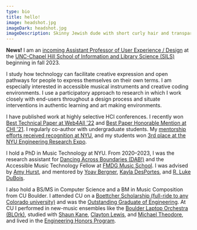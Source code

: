 ```yaml
---
type: bio
title: hello!
image: headshot.jpg
imageDark: headshot.jpg
imageDescription: Skinny Jewish dude with short curly hair and transparent, silver glasses.
---
```

**News!** I am an [incoming Assistant Professor of User Experience / Design](https://sils.unc.edu/news/2023/SILS-welcomes-five-new-faculty-members) at the [UNC-Chapel Hill School of Information and Library Science (SILS)](https://sils.unc.edu/) beginning in fall 2023.

I study how technology can facilitate creative expression and open pathways for people to express themselves on their own terms. I am especially interested in accessible musical instruments and creative coding environments. I use a participatory approach to research in which I work closely with end-users throughout a design process and situate interventions in authentic learning and art making environments.

I have published work at highly selective HCI conferences. I recently won [Best Technical Paper at Web4All '22](https://www.w4a.info/2022/?page_id=348) and [Best Paper Honorable Mention at CHI '21](https://programs.sigchi.org/chi/2021/program/content/47810). I  regularly co-author with undergraduate students. My [mentorship efforts received recognition at NYU](https://meet.nyu.edu/academics/music-technology-and-accessibility-a-vertically-integrated-project/), and my students won [3rd place at the NYU Engineering Research Expo](https://engineering.nyu.edu/research-innovation/student-research/research-excellence-exhibit).

I hold a PhD in Music Technology at NYU. From 2020–2023, I was the research assistant for [Dancing Across Boundaries (DAB!)](https://www.kayladesportes.com/project/dab/) and the Accessible Music Technology Fellow at [FMDG Music School](https://fmdgmusicschool.org). I was advised by [Amy Hurst](http://amyhurst.com), and mentored by [Yoav Bergner](https://steinhardt.nyu.edu/people/yoav-bergner), [Kayla DesPortes](https://www.kayladesportes.com), and [R. Luke DuBois](https://www.lukedubois.com).

I also hold a BS/MS in Computer Science and a BM in Music Composition from CU Boulder. I attended CU on a [Boettcher Scholarship (full-ride to any Colorado university)](https://boettcherfoundation.org/colorado-scholarship) and was the [Outstanding Graduate of Engineering](https://www.colorado.edu/cs/2016/12/07/cs-student-named-colleges-outstanding-graduate). At CU I performed in new-music ensembles like the [Boulder Laptop Orchestra (BLOrk)](https://www.colorado.edu/music/ensembles/blork-boulder-laptop-orchestra), studied with [Shaun Kane](http://shaunkane.com), [Clayton Lewis](https://spot.colorado.edu/~clayton/), and [Michael Theodore](https://michaeltheodore.info), and lived in the [Engineering Honors Program](https://cuengineeringhonors.com).
